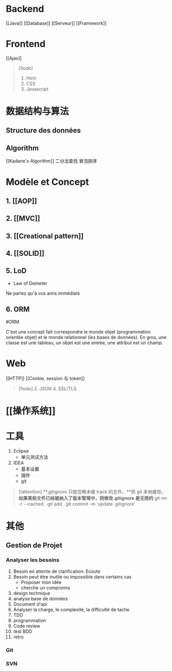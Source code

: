 
# Backend

[[Java]]
[[Database]]
[[Serveur]]
[[Framework]]

# Frontend

[[Ajax]]

> [!todo] 
> 1. Html
> 2. CSS
> 3. Javascript 

# 数据结构与算法

## Structure des données

## Algorithm

[[Kadane's Algorithm]]
二分法查找
冒泡排序

# Modèle et Concept

## 1. [[AOP]]

## 2. [[MVC]]

## 3. [[Creational pattern]]

## 4. [[SOLID]] 

## 5. LoD

- Law of Demeter

Ne parlez qu'à vos amis immédiats

## 6. ORM
#ORM 

C'est une concept fait correspondre le monde objet (programmation orientée objet) et le monde relationnel (les bases de données). En gros, une classe est une tableau, un objet est une entrée, une attribut est un champ.

# Web

[[HTTP]]
[[Cookie, session 与 token]]

> [!todo] 
>  2. JSON
>  4. SSL/TLS

# [[操作系统]]

# 工具

1. Eclipse
	- 单元测试方法
2. IDEA
	- 基本设置
	- 插件
	- git

> [!attention] 
> **.gitignore 只能忽略未被 track 的文件，**而 git 本地缓存。**如果某些文件已经被纳入了版本管理中，则修改.gitignore 是无效的**
>  git rm -r --cached .
git add .
git commit -m 'update .gitignore'

# 其他

## Gestion de Projet

### Analyser les besoins

1. Besoin en attente de clarification: Ecoute
2. Besoin peut être inutile ou impossible dans certains cas
	- Proposer mon idée
	- cherche un compromis
3. design technique
4. analyse base de données
5. Document d'api
6. Analyser la charge, le complexité, la difficulté de tache
7. TDD
8. programmation
9. Code review
10. test BDD
11. retro

### Git

### SVN

